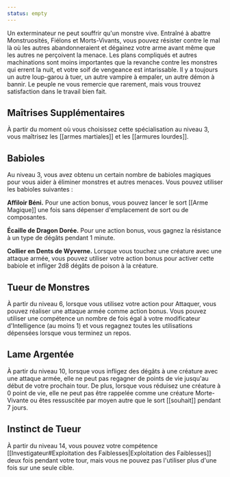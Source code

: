 ```yaml
---
status: empty
---
```

Un exterminateur ne peut souffrir qu'un monstre vive. Entraîné à abattre Monstruosités, Fiélons et Morts-Vivants, vous pouvez résister contre le mal là où les autres abandonneraient et dégainez votre arme avant même que les autres ne perçoivent la menace. Les plans compliqués et autres machinations sont moins importantes que la revanche contre les monstres qui errent la nuit, et votre soif de vengeance est intarissable. Il y a toujours un autre loup-garou à tuer, un autre vampire à empaler, un autre démon à bannir. Le peuple ne vous remercie que rarement, mais vous trouvez satisfaction dans le travail bien fait.

## Maîtrises Supplémentaires

À partir du moment où vous choisissez cette spécialisation au niveau 3, vous maîtrisez les [[armes martiales]] et les [[armures lourdes]].

## Babioles

Au niveau 3, vous avez obtenu un certain nombre de babioles magiques pour vous aider à éliminer monstres et autres menaces. Vous pouvez utiliser les babioles suivantes : 

**Affiloir Béni.** Pour une action bonus, vous pouvez lancer le sort [[Arme Magique]] une fois sans dépenser d'emplacement de sort ou de composantes.

**Écaille de Dragon Dorée.** Pour une action bonus, vous gagnez la résistance à un type de dégâts pendant 1 minute.

**Collier en Dents de Wyverne.** Lorsque vous touchez une créature avec une attaque armée, vous pouvez utiliser votre action bonus pour activer cette babiole et infliger 2d8 dégâts de poison à la créature.

## Tueur de Monstres

À partir du niveau 6, lorsque vous utilisez votre action pour Attaquer, vous pouvez réaliser une attaque armée comme action bonus. Vous pouvez utiliser une compétence un nombre de fois égal à votre modificateur d'Intelligence (au moins 1) et vous regagnez toutes les utilisations dépensées lorsque vous terminez un repos.

## Lame Argentée

À partir du niveau 10, lorsque vous infligez des dégâts à une créature avec une attaque armée, elle ne peut pas regagner de points de vie jusqu'au début de votre prochain tour. De plus, lorsque vous réduisez une créature à 0 point de vie, elle ne peut pas être rappelée comme une créature Morte-Vivante ou êtes ressuscitée par moyen autre que le sort [[souhait]] pendant 7 jours.

## Instinct de Tueur

À partir du niveau 14, vous pouvez votre compétence [[Investigateur#Exploitation des Faiblesses|Exploitation des Faiblesses]] deux fois pendant votre tour, mais vous ne pouvez pas l'utiliser plus d'une fois sur une seule cible.

